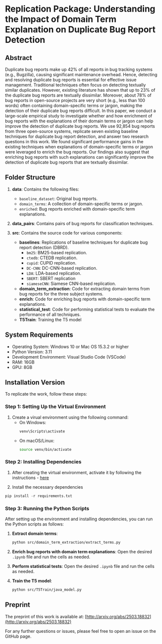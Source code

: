 # Replication Package: Understanding the Impact of Domain Term Explanation on Duplicate Bug Report Detection

## Abstract
Duplicate bug reports make up 42\% of all reports in bug tracking systems (e.g., Bugzilla), causing significant maintenance overhead. Hence, detecting and resolving duplicate bug reports is essential for effective issue management. Traditional techniques often focus on detecting textually similar duplicates. However, existing literature has shown that up to 23\% of the duplicate bug reports are textually dissimilar. Moreover, about  78\% of bug reports in open-source projects are very short (e.g., less than 100 words) often containing domain-specific terms or jargon, making the detection of their duplicate bug reports difficult. In this paper, we conduct a large-scale empirical study to investigate whether and how enrichment of bug reports with the explanations of their domain terms or jargon can help improve the detection of duplicate bug reports. We use  92,854 bug reports from three open-source systems, replicate seven existing baseline techniques for duplicate bug report detection, and answer two research questions in this work. We found significant performance gains in the existing techniques when explanations of domain-specific terms or jargon were leveraged to enrich the bug reports. Our findings also suggest that enriching bug reports with such explanations can significantly improve the detection of duplicate bug reports that are textually dissimilar.

## Folder Structure

1. **data**: Contains the following files:
   - `baseline_dataset`: Original bug reports.
   - `domain_terms`: A collection of domain-specific terms or jargon.
   - `enriched`: Bug reports enriched with domain-specific term explanations.

2. **data_pairs**: Contains pairs of bug reports for classification techniques.

3. **src**: Contains the source code for various components:
   - **baselines**: Replications of baseline techniques for duplicate bug report detection (DBRD).
     -  `bm25`: BM25-based replication.
     -  `ctedb`: CTEDB replication.
     -  `cupid`: CUPID replication.
     -  `DC-CNN`: DC-CNN-based replication.
     -  `LDA`: LDA-based replication.
     -  `SBERT`: SBERT replication
     -  `siameseCNN`: Siamese CNN-based replication.
   - **domain_term_extraction**: Code for extracting domain terms from bug reports for the three subject systems.
   - **enrich**: Code for enriching bug reports with domain-specific term explanations.
   - **statistical_test**: Code for performing statistical tests to evaluate the performance of all techniques.
   - **T5Train**: Training the T5 model


## System Requirements
- Operating System: Windows 10 or Mac OS 15.3.2 or higher
- Python Version: 3.11
- Development Environment:  Visual Studio Code (VSCode)
- RAM: 16GB
- GPU: 8GB

## Installation Version
To replicate the work, follow these steps:

### Step 1: Setting Up the Virtual Environment
1. Create a virual environment using the following command:
   - On Windows:
     ```sh
     venv\Scripts\activate
     ```
   - On macOS/Linux:
     ```sh
     source venv/bin/activate
     ```
### Step 2: Installing Dependencies

1. After creating the virtual environment, activate it by following the instructions -  [here](https://docs.python.org/3/library/venv.html)

2. Install the necessary dependencies
```python
pip install -r requirements.txt
```

### Step 3: Running the Python Scripts
After setting up the environment and installing dependencies, you can run the Python scripts as follows:

1. **Extract domain terms**:
   ```sh
   python src/domain_term_extraction/extract_terms.py
   ```

2. **Enrich bug reports with domain term explanations**:
   Open the desired `.ipynb` file and run the cells as needed.

3. **Perform statistical tests**:
   Open the desired `.ipynb` file and run the cells as needed.

5. **Train the T5 model**:
   ```sh
   python src/T5Train/java_model.py

## Preprint
The preprint of this work is available at:
[http://arxiv.org/abs/2503.18832](http://arxiv.org/abs/2503.18832)

For any further questions or issues, please feel free to open an issue on the GitHub page.
